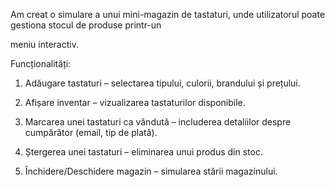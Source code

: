 Am creat o simulare a unui mini-magazin de tastaturi, unde utilizatorul poate gestiona stocul de produse printr-un

meniu interactiv.

Funcționalități:

1. Adăugare tastaturi – selectarea tipului, culorii, brandului și prețului.

2. Afișare inventar – vizualizarea tastaturilor disponibile.

3. Marcarea unei tastaturi ca vândută – includerea detaliilor despre cumpărător (email, tip de plată).

4. Ștergerea unei tastaturi – eliminarea unui produs din stoc.

5. Închidere/Deschidere magazin – simularea stării magazinului.
